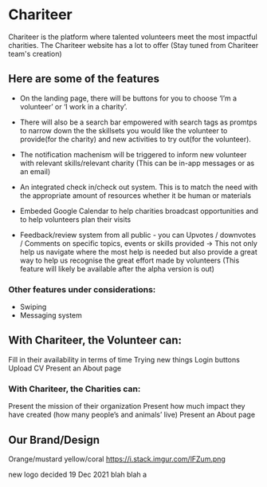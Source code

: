 # Chariteer

Chariteer is the platform where talented volunteers meet the most impactful charities.
The Chariteer website has a lot to offer (Stay tuned from Chariteer team's creation) 

## Here are some of the features

- On the landing page, there will be buttons for you to choose ‘I’m a volunteer’ or ‘I work in a charity’.

- There will also be a search bar empowered with search tags as promtps to narrow down the the skillsets you would like the volunteer to provide(for the charity) and new activities to try out(for the volunteer). 

- The notification machenism will be triggered to inform new volunteer with relevant skills/relevant charity (This can be in-app messages or as an email)

- An integrated check in/check out system. This is to match the need with the appropriate amount of resources whether it be human or materials

- Embeded Google Calendar to help charities broadcast opportunities and to help volunteers plan their visits

- Feedback/review system from all public - you can Upvotes / downvotes / Comments on specific topics, events or skills provided -> This not only help us navigate where the most help is needed but also provide a great way to help us recognise the great effort made by volunteers (This feature will likely be available after the alpha version is out)


### Other features under considerations:
- Swiping 
- Messaging system

## With Chariteer, the Volunteer can:
Fill in their availability in terms of time
Trying new things
Login buttons
Upload CV
Present an About page

### With Chariteer, the Charities can:
Present the mission of their organization
Present how much impact they have created (how many people’s and animals’ live)
Present an About page

## Our Brand/Design
Orange/mustard yellow/coral https://i.stack.imgur.com/lFZum.png 

new logo decided 19 Dec 2021
blah blah a
